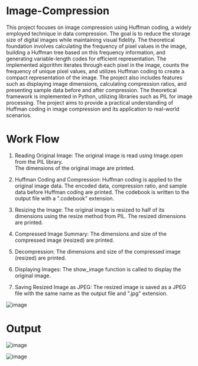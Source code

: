 # Image-Compression
This project focuses on image compression using Huffman coding, a widely employed 
technique in data compression. The goal is to reduce the storage size of digital images while
maintaining visual fidelity. The theoretical foundation involves calculating the frequency of 
pixel values in the image, building a Huffman tree based on this frequency information, and 
generating variable-length codes for efficient representation. The implemented algorithm 
iterates through each pixel in the image, counts the frequency of unique pixel values, and 
utilizes Huffman coding to create a compact representation of the image. The project also 
includes features such as displaying image dimensions, calculating compression ratios, and 
presenting sample data before and after compression. The theoretical framework is 
implemented in Python, utilizing libraries such as PIL for image processing. The project aims 
to provide a practical understanding of Huffman coding in image compression and its 
application to real-world scenarios.

# Work Flow
1. Reading Original Image: The original image is read using Image.open from the PIL library.  
The dimensions of the original image are printed. 
 
2. Huffman Coding and Compression: Huffman coding is applied to the original image data. 
The encoded data, compression ratio, and sample data before Huffman coding are printed. The 
codebook is written to the output file with a ".codebook" extension. 
 
3. Resizing the Image: The original image is resized to half of its dimensions using the resize 
method from PIL. The resized dimensions are printed. 
 
4. Compressed Image Summary: The dimensions and size of the compressed image (resized) 
are printed. 
 
5. Decompression: The dimensions and size of the compressed image (resized) are printed. 
 
6. Displaying Images: The show_image function is called to display the original image. 
 
7. Saving Resized Image as JPEG: The resized image is saved as a JPEG file with the same 
name as the output file and ".jpg" extension.

![image](https://github.com/user-attachments/assets/5071a8f9-c707-40eb-bfe7-b3fc421557a8)

# Output
![image](https://github.com/user-attachments/assets/b349231c-a208-49b1-afc0-e3a12db17afe)

![image](https://github.com/user-attachments/assets/386234ce-d6ba-416a-ab8b-a1e132f44c0d)





